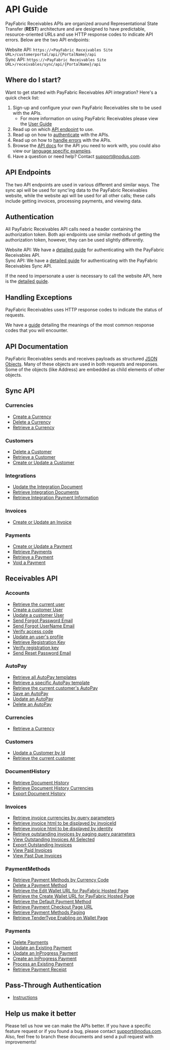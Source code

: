 API Guide
==============
PayFabric Receivables APIs are organized around Representational State Transfer (**REST**) architecture and are designed to have predictable, resource-oriented URLs and use HTTP response codes to indicate API errors. Below are the two API endpoints:

Website API: ``https://<PayFabric Receivables Site URL>/customerportal/api/{PortalName}/api``  
Sync API: ``https://<PayFabric Receivables Site URL>/receivables/sync/api/{PortalName}/api``

Where do I start?
-----------------

Want to get started with PayFabric Receivables API integration? Here's a quick check list:

1. Sign-up and configure your own PayFabric Receivables site to be used with the APIs.
    - For more information on using PayFabric Receivables please view the [User Guide](http://www.nodus.com/documentation/PayFabric-Receivables-User-Guide.pdf)
2. Read up on which [API endpoint](#API-endpoints) to use. 
3. Read up on how to [authenticate](#authentication) with the APIs. 
4. Read up on how to [handle errors](#handling-exceptions) with the APIs.
5. Browse the [API docs](#api-documentation) for the API you need to work with, you could also view our [language specific examples](Samples).
6. Have a question or need help? Contact <support@nodus.com>.


API Endpoints
-------------
The two API endpoints are used in various different and similar ways. The sync api will be used for sync'ing data to the PayFabric Receivables website, while the website api will be used for all other calls; these calls include getting invoices, processing payments, and viewing data.


Authentication
--------------
All PayFabric Receivables API calls need a header containing the authorization token. Both api endpoints use similar methods of getting the authorization token, however, they can be used slightly differently.

Website API: We have a [detailed guide](Sections/APIs/API/Token.md) for authenticating with the PayFabric Receivables API.  
Sync API: We have a [detailed guide](Sections/APIs/Sync/Token.md) for authenticating with the PayFabric Receivables Sync API.  

If the need to impersonate a user is necessary to call the website API, here is the [detailed guide](Sections/APIs/API/TokenImpersonate.md).


Handling Exceptions
-------------------
PayFabric Receivables uses HTTP response codes to indicate the status of requests. 

We have a [guide](Sections/Errors.md) detailing the meanings of the most common response codes that you will encounter. 


API Documentation
-----------------
PayFabric Receivables sends and receives payloads as structured [JSON Objects](Sections/Objects). 
Many of these objects are used in both requests and responses. Some of the objects (like Address) are embedded
as child elements of other objects.

## Sync API

### Currencies
* [Create a Currency](Sections/APIs/Sync/Currencies.md#create-a-currency)
* [Delete a Currency](Sections/APIs/Sync/Currencies.md#delete-a-currency)
* [Retrieve a Currency](Sections/APIs/Sync/Currencies.md#create-a-currency)

### Customers
* [Delete a Customer](Sections/APIs/Sync/Customers.md#delete-a-customer)
* [Retrieve a Customer](Sections/APIs/Sync/Customers.md#retrieve-customers)
* [Create or Update a Customer](Sections/APIs/Sync/Customers.md#create-or-update-a-customer)

### Integrations
* [Update the Integration Document](Sections/APIs/Sync/Integrations.md#update-the-integration-document)
* [Retrieve Integration Documents](Sections/APIs/Sync/Integrations.md#retrieve-integration-documents)
* [Retrieve Integration Payment Information](Sections/APIs/Sync/Integrations.md#retrieve-integration-payment-information)

### Invoices
* [Create or Update an Invoice](Sections/APIs/Sync/Invoices.md#create-or-update-an-invoice)

### Payments
* [Create or Update a Payment](Sections/APIs/Sync/Payments.md#create-or-update-a-payment)
* [Retrieve Payments](Sections/APIs/Sync/Payments.md#retrieve-payments)
* [Retrieve a Payment](Sections/APIs/Sync/Payments.md#retrieve-payments)
* [Void a Payment](Sections/APIs/Sync/Payments.md#void-payment)


## Receivables API

### Accounts
* [Retrieve the current user](Sections/APIs/API/Accounts.md#retrieve-the-current-user)
* [Create a customer User](Sections/APIs/API/Accounts.md#create-a-customer-User)
* [Update a customer User](Sections/APIs/API/Accounts.md#update-a-customer-User)
* [Send Forgot Password Email](Sections/APIs/API/Accounts.md#send-forgot-password-email)
* [Send Forgot UserName Email](Sections/APIs/API/Accounts.md#send-forgot-userName-email)
* [Verify access code](Sections/APIs/API/Accounts.md#verify-access-code)
* [Update an user's profile](Sections/APIs/API/Accounts.md#Update-an-user's-profile)
* [Retrieve Registration Key](Sections/APIs/API/Accounts.md#retrieve-registration-key)
* [Verify registration key](Sections/APIs/API/Accounts.md#verify-registration-key)
* [Send Reset Password Email](Sections/APIs/API/Accounts.md#send-reset-password-email)

### AutoPay
* [Retrieve all AutoPay templates](Sections/APIs/API/AutoPays.md#retrieve-all-autopay-templates)
* [Retrieve a specific AutoPay template](Sections/APIs/API/AutoPays.md#retrieve-a-specific-autopay-template)
* [Retrieve the current customer's AutoPay](Sections/APIs/API/AutoPays.md#retrieve-the-current-customers-autopay)
* [Save an AutoPay](Sections/APIs/API/AutoPays.md#save-an-autopay)
* [Update an AutoPay](Sections/APIs/API/AutoPays.md#update-an-autopay)
* [Delete an AutoPay](Sections/APIs/API/AutoPays.md#delete-an-autopay)

### Currencies
* [Retrieve a Currency](Sections/APIs/API/Currencies.md#retrieve-a-currency)

### Customers
* [Update a Customer by Id](Sections/APIs/API/Customers.md#update-a-customer-by-id)
* [Retrieve the current customer](Sections/APIs/API/Customers.md#retrieve-the-current-customer)

### DocumentHistory
* [Retrieve Document History](Sections/APIs/API/DocumentHistory.md#retrieve-document-history)
* [Retrieve Document History Currencies](Sections/APIs/API/DocumentHistory.md#retrieve-document-history-currencies)
* [Export Document History](Sections/APIs/API/DocumentHistory.md#export-document-history)

### Invoices
* [Retrieve invoice currencies by query parameters](Sections/APIs/API/Invoices.md#retrieve-invoice-currencies-by-query-parameters)
* [Retrieve invoice html to be displayed by invoiceId](Sections/APIs/API/Invoices.md#retrieve-invoice-html-to-be-displayed-by-invoiceId)
* [Retrieve invoice html to be displayed by identity](Sections/APIs/API/Invoices.md#retrieve-invoice-html-to-be-displayed-by-identity)
* [Retrieve outstanding invoices by paging query parameters](Sections/APIs/API/Invoices.md#retrieve-outstanding-invoices-by-paging-query-parameters)
* [View Outstanding Invoices All Selected](Sections/APIs/API/Invoices.md#view-outstanding-invoices-all-selected)
* [Export Outstanding Invoices](Sections/APIs/API/Invoices.md#export-outstanding-invoices)
* [View Paid Invoices](Sections/APIs/API/Invoices.md#view-paid-invoices)
* [View Past Due Invoices](Sections/APIs/API/Invoices.md#view-past-due-invoices)

### PaymentMethods
* [Retrieve Payment Methods by Currency Code](Sections/APIs/API/PaymentMethods.md#retrieve-payment-methods-by-currency-code)
* [Delete a Payment Method](Sections/APIs/API/PaymentMethods.md#delete-a-payment-method)
* [Retrieve the Edit Wallet URL for PayFabric Hosted Page](Sections/APIs/API/PaymentMethods.md#retrieve-the-edit-wallet-url-for-payfabric-hosted-page)
* [Retrieve the Create Wallet URL for PayFabric Hosted Page](Sections/APIs/API/PaymentMethods.md#retrieve-the-create-wallet-url-for-payfabric-hosted-page)
* [Retrieve the Default Payment Method](Sections/APIs/API/PaymentMethods.md#retrieve-the-default-payment-method)
* [Retrieve Payment Checkout Page URL](Sections/APIs/API/PaymentMethods.md#retrieve-payment-checkout-page-url)
* [Retrieve Payment Methods Paging](Sections/APIs/API/PaymentMethods.md#retrieve-payment-methods-paging)
* [Retrieve TenderType Enabling on Wallet Page](Sections/APIs/API/PaymentMethods.md#retrieve-tendertype-enabling-on-wallet-page)

### Payments
* [Delete Payments](Sections/APIs/API/Payments.md#delete-payments)
* [Update an Existing Payment](Sections/APIs/API/Payments.md#update-an-existing-payment)
* [Update an InProgress Payment](Sections/APIs/API/Payments.md#update-an-existing-inprogress-payment)
* [Create an InProgress Payment](Sections/APIs/API/Payments.md#create-an-inprogress-payment)
* [Process an Existing Payment](Sections/APIs/API/Payments.md#process-an-existing-payment)
* [Retrieve Payment Receipt](Sections/APIs/API/Payments.md#retrieve-payment-receipt)

Pass-Through Authentication
-----------------
* [Instructions](../Receivables/PassThroughAuthentication.md)  


Help us make it better
----------------------
Please tell us how we can make the APIs better. If you have a specific feature request or if you found a bug, please contact <support@nodus.com>. Also, feel free to branch these documents and send a pull request with improvements!
